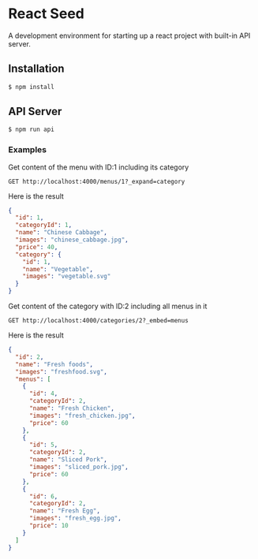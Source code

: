 # React Seed
A development environment for starting up a react project with built-in API server.

## Installation

```bash
$ npm install
```

## API Server

```bash
$ npm run api
```

### Examples

Get content of the menu with ID:1 including its category

```
GET http://localhost:4000/menus/1?_expand=category
```

Here is the result

```json
{
  "id": 1,
  "categoryId": 1,
  "name": "Chinese Cabbage",
  "images": "chinese_cabbage.jpg",
  "price": 40,
  "category": {
    "id": 1,
    "name": "Vegetable",
    "images": "vegetable.svg"
  }
}
```

Get content of the category with ID:2 including all menus in it 

```
GET http://localhost:4000/categories/2?_embed=menus
```

Here is the result


```json
{
  "id": 2,
  "name": "Fresh foods",
  "images": "freshfood.svg",
  "menus": [
    {
      "id": 4,
      "categoryId": 2,
      "name": "Fresh Chicken",
      "images": "fresh_chicken.jpg",
      "price": 60
    },
    {
      "id": 5,
      "categoryId": 2,
      "name": "Sliced Pork",
      "images": "sliced_pork.jpg",
      "price": 60
    },
    {
      "id": 6,
      "categoryId": 2,
      "name": "Fresh Egg",
      "images": "fresh_egg.jpg",
      "price": 10
    }
  ]
}
```